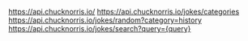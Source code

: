 https://api.chucknorris.io/
https://api.chucknorris.io/jokes/categories
https://api.chucknorris.io/jokes/random?category=history
https://api.chucknorris.io/jokes/search?query={query}